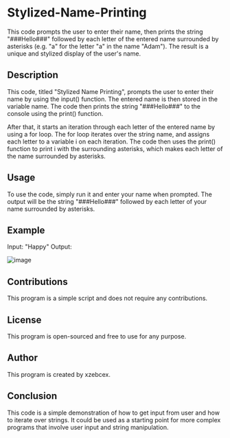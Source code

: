 # Stylized-Name-Printing
This code prompts the user to enter their name, then prints the string "###Hello###" followed by each letter of the entered name surrounded by asterisks (e.g. "a" for the letter "a" in the name "Adam"). The result is a unique and stylized display of the user's name.

## Description
This code, titled "Stylized Name Printing", prompts the user to enter their name by using the input() function. The entered name is then stored in the variable name. The code then prints the string "###Hello###" to the console using the print() function.

After that, it starts an iteration through each letter of the entered name by using a for loop. The for loop iterates over the string name, and assigns each letter to a variable i on each iteration. The code then uses the print() function to print i with the surrounding asterisks, which makes each letter of the name surrounded by asterisks.

## Usage
To use the code, simply run it and enter your name when prompted. The output will be the string "###Hello###" followed by each letter of your name surrounded by asterisks.

## Example
Input: "Happy"
Output:

![image](https://user-images.githubusercontent.com/123227926/215308035-067e3699-c2cb-4c43-918f-a15f788f3ec0.png)

 

## Contributions
This program is a simple script and does not require any contributions.
## License
This program is open-sourced and free to use for any purpose.
## Author
This program is created by xzebcex.
## Conclusion
This code is a simple demonstration of how to get input from user and how to iterate over strings. It could be used as a starting point for more complex programs that involve user input and string manipulation.

